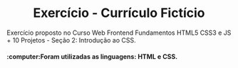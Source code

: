 <h1 align="center">Exercício - Currículo Fictício</h1>
<p>Exercício proposto no Curso Web Frontend Fundamentos HTML5 CSS3 e JS + 10 Projetos - Seção 2: Introdução ao CSS.</p>
<h4>:computer:Foram utilizadas as linguagens: HTML e CSS.</h4>
